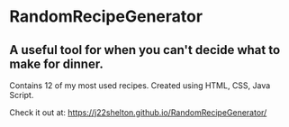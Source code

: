 # RandomRecipeGenerator

## A useful tool for when you can't decide what to make for dinner.
 Contains 12 of my most used recipes. Created using HTML, CSS, Java Script.

  Check it out at: https://j22shelton.github.io/RandomRecipeGenerator/